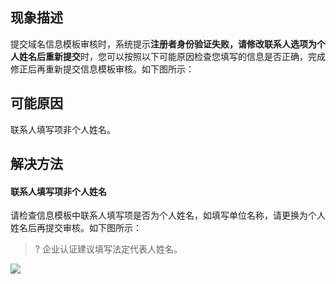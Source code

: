 ## 现象描述
提交域名信息模板审核时，系统提示**注册者身份验证失败，请修改联系人选项为个人姓名后重新提交**时，您可以按照以下可能原因检查您填写的信息是否正确，完成修正后再重新提交信息模板审核。如下图所示：

## 可能原因
联系人填写项非个人姓名。

## 解决方法

#### 联系人填写项非个人姓名
请检查信息模板中联系人填写项是否为个人姓名，如填写单位名称，请更换为个人姓名后再提交审核。如下图所示：
>? 企业认证建议填写法定代表人姓名。
>
![](https://qcloudimg.tencent-cloud.cn/raw/56f7c542a2dcf00cb3c9167b2073542b.png)
